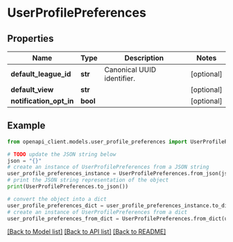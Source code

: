 # UserProfilePreferences


## Properties

Name | Type | Description | Notes
------------ | ------------- | ------------- | -------------
**default_league_id** | **str** | Canonical UUID identifier. | [optional] 
**default_view** | **str** |  | [optional] 
**notification_opt_in** | **bool** |  | [optional] 

## Example

```python
from openapi_client.models.user_profile_preferences import UserProfilePreferences

# TODO update the JSON string below
json = "{}"
# create an instance of UserProfilePreferences from a JSON string
user_profile_preferences_instance = UserProfilePreferences.from_json(json)
# print the JSON string representation of the object
print(UserProfilePreferences.to_json())

# convert the object into a dict
user_profile_preferences_dict = user_profile_preferences_instance.to_dict()
# create an instance of UserProfilePreferences from a dict
user_profile_preferences_from_dict = UserProfilePreferences.from_dict(user_profile_preferences_dict)
```
[[Back to Model list]](../README.md#documentation-for-models) [[Back to API list]](../README.md#documentation-for-api-endpoints) [[Back to README]](../README.md)


